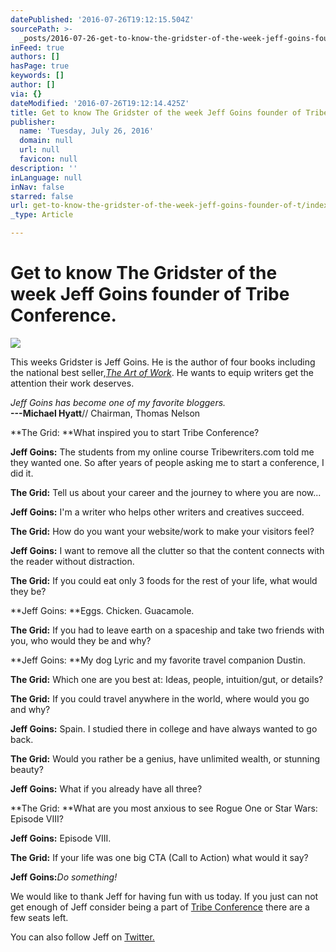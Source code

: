 ```yaml
---
datePublished: '2016-07-26T19:12:15.504Z'
sourcePath: >-
  _posts/2016-07-26-get-to-know-the-gridster-of-the-week-jeff-goins-founder-of-t.md
inFeed: true
authors: []
hasPage: true
keywords: []
author: []
via: {}
dateModified: '2016-07-26T19:12:14.425Z'
title: Get to know The Gridster of the week Jeff Goins founder of Tribe Conference.
publisher:
  name: 'Tuesday, July 26, 2016'
  domain: null
  url: null
  favicon: null
description: ''
inLanguage: null
inNav: false
starred: false
url: get-to-know-the-gridster-of-the-week-jeff-goins-founder-of-t/index.html
_type: Article

---
```

# Get to know The Gridster of the week Jeff Goins founder of Tribe Conference.
![](https://the-grid-user-content.s3-us-west-2.amazonaws.com/ad003142-072b-4118-acee-b5d52b23513a.png)

This weeks Gridster is Jeff Goins. He is the author of four books including the national best seller,_[The Art of Work][0]_. He wants to equip writers get the attention their work deserves.

_Jeff Goins has become one of my favorite bloggers._  
**---Michael Hyatt**// Chairman, Thomas Nelson

**The Grid: **What inspired you to start Tribe Conference?

**Jeff Goins:** The students from my online course Tribewriters.com told me they wanted one. So after years of people asking me to start a conference, I did it.

**The Grid:** Tell us about your career and the journey to where you are now...

**Jeff Goins:** I'm a writer who helps other writers and creatives succeed.

**The Grid:** How do you want your website/work to make your visitors feel?

**Jeff Goins:** I want to remove all the clutter so that the content connects with the reader without distraction.

**The Grid:** If you could eat only 3 foods for the rest of your life, what would they be?

**Jeff Goins: **Eggs. Chicken. Guacamole.

**The Grid:** If you had to leave earth on a spaceship and take two friends with you, who would they be and why?

**Jeff Goins: **My dog Lyric and my favorite travel companion Dustin.

**The Grid:** Which one are you best at: Ideas, people, intuition/gut, or details?

**The Grid:** If you could travel anywhere in the world, where would you go and why?

**Jeff Goins:** Spain. I studied there in college and have always wanted to go back.

**The Grid:** Would you rather be a genius, have unlimited wealth, or stunning beauty?

**Jeff Goins:** What if you already have all three?

**The Grid: **What are you most anxious to see Rogue One or Star Wars: Episode VIII?

**Jeff Goins:** Episode VIII.

**The Grid:** If your life was one big CTA (Call to Action) what would it say?

**Jeff Goins:**_Do something!_

We would like to thank Jeff for having fun with us today. If you just can not get enough of Jeff consider being a part of [Tribe Conference][1] there are a few seats left.

You can also follow Jeff on [Twitter.][2]

[0]: http://artofworkbook.com/
[1]: http://tribeconference.live/
[2]: https://twitter.com/JeffGoins